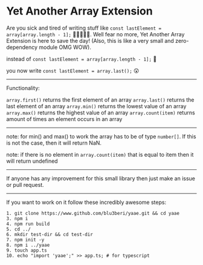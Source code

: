 # Yet Another Array Extension

Are you sick and tired of writing stuff like ```const lastElement = array[array.length - 1];``` 🤮🤮🤮🤮🤮. Well fear no more, Yet Another Array Extension is here to save the day! (Also, this is like a very small and zero-dependency module OMG WOW).

instead of ```const lastElement = array[array.length - 1];``` 🤮

you now write ```const lastElement = array.last();``` 😲

<hr>

Functionality: 

```array.first()``` returns the first element of an array
```array.last()``` returns the last element of an array
```array.min()``` returns the lowest value of an array
```array.max()``` returns the highest value of an array
```array.count(item)``` returns amount of times an element occurs in an array

<hr>

note: for min() and max() to work the array has to be of type ```number[]```. If this is not the case, then it will return NaN.

note: if there is no element in ```array.count(item)``` that is equal to item then it will return undefined

<hr>

If anyone has any improvement for this small library then just make an issue or pull request.

<hr>

If you want to work on it follow these incredibly awesome steps:
```
1. git clone https://www.github.com/blu3beri/yaae.git && cd yaae
3. npm i
4. npm run build
5. cd ../
6. mkdir test-dir && cd test-dir
7. npm init -y
8. npm i ../yaae
9. touch app.ts
10. echo "import 'yaae';" >> app.ts; # for typescript
```
